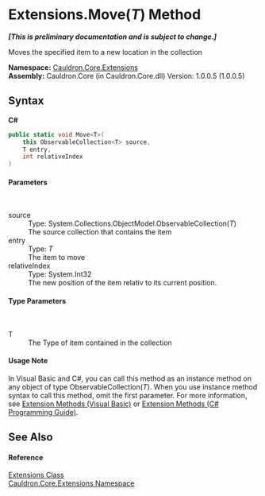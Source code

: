 # Extensions.Move(*T*) Method 
 _**\[This is preliminary documentation and is subject to change.\]**_

Moves the specified item to a new location in the collection

**Namespace:**&nbsp;<a href="N_Cauldron_Core_Extensions">Cauldron.Core.Extensions</a><br />**Assembly:**&nbsp;Cauldron.Core (in Cauldron.Core.dll) Version: 1.0.0.5 (1.0.0.5)

## Syntax

**C#**<br />
``` C#
public static void Move<T>(
	this ObservableCollection<T> source,
	T entry,
	int relativeIndex
)

```


#### Parameters
&nbsp;<dl><dt>source</dt><dd>Type: System.Collections.ObjectModel.ObservableCollection(*T*)<br />The source collection that contains the item</dd><dt>entry</dt><dd>Type: *T*<br />The item to move</dd><dt>relativeIndex</dt><dd>Type: System.Int32<br />The new position of the item relativ to its current position.</dd></dl>

#### Type Parameters
&nbsp;<dl><dt>T</dt><dd>The Type of item contained in the collection</dd></dl>

#### Usage Note
In Visual Basic and C#, you can call this method as an instance method on any object of type ObservableCollection(*T*). When you use instance method syntax to call this method, omit the first parameter. For more information, see <a href="http://msdn.microsoft.com/en-us/library/bb384936.aspx">Extension Methods (Visual Basic)</a> or <a href="http://msdn.microsoft.com/en-us/library/bb383977.aspx">Extension Methods (C# Programming Guide)</a>.

## See Also


#### Reference
<a href="T_Cauldron_Core_Extensions_Extensions">Extensions Class</a><br /><a href="N_Cauldron_Core_Extensions">Cauldron.Core.Extensions Namespace</a><br />